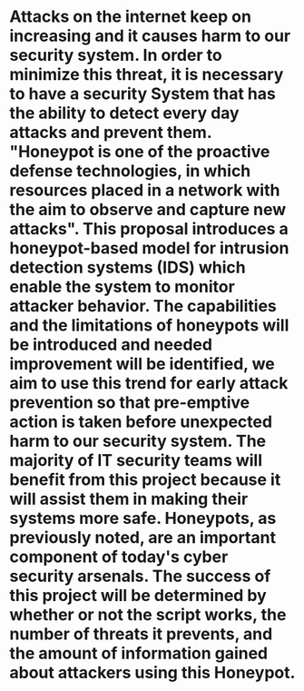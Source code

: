 # Attacks on the internet keep on increasing and it causes harm to our security system. In order to minimize this threat, it is necessary to have a security System that has the ability to detect every day attacks and prevent them. "Honeypot is one of the proactive defense technologies, in which resources placed in a network with the aim to observe and capture new attacks". This proposal introduces a honeypot-based model for intrusion detection systems (IDS) which enable the system to monitor attacker behavior. The capabilities and the limitations of honeypots will be introduced and needed improvement will be identified, we aim to use this trend for early attack prevention so that pre-emptive action is taken before unexpected harm to our security system. The majority of IT security teams will benefit from this project because it will assist them in making their systems more safe. Honeypots, as previously noted, are an important component of today's cyber security arsenals. The success of this project will be determined by whether or not the script works, the number of threats it prevents, and the amount of information gained about attackers using this Honeypot.
 
